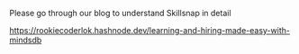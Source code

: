 Please go through our blog to understand Skillsnap in detail

https://rookiecoderlok.hashnode.dev/learning-and-hiring-made-easy-with-mindsdb
